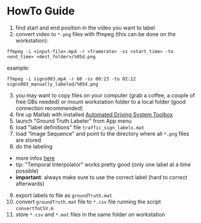 # HowTo Guide
1. find start and end position in the video you want to label
2. convert video to `*.png` files with ffmpeg (this can be done on the workstation):

`ffmpeg -i <input-file>.mp4 -r <framerate> -ss <start_time> -to <end_time> <dest_folder>/%05d.png`

example:

`ffmpeg -i signs003.mp4 -r 60 -ss 00:23 -to 02:12 signs003_manually_labeled/%05d.png`

3. you may want to copy files on your computer (grab a coffee, a couple of free GBs needed) or mount workstation folder to a local folder (good connection recommended)
4. fire up Matlab with installed  [Automated Driving System Toolbox](https://de.mathworks.com/videos/introduction-to-automated-driving-system-toolbox-1497301373787.html)
5. launch "Ground Truth Labeler" from App menu
6. load "label definitions" file `traffic_sign_labels.mat`
7. load "Image Sequence" and point to the directory where all `*.png` files are stored
8. do the labeling
- more infos [here](https://de.mathworks.com/videos/introduction-to-automated-driving-system-toolbox-1497301373787.html)
- tip: "Temporal Interpolator" works pretty good (only one label at a time possible)
- **important**: always make sure to use the correct label (hard to correct afterwards)
9. export labels to file as `groundTruth.mat`
10. convert `groundTruth.mat` file to `*.csv` file running the script `convertToCSV.m`
11. store `*.csv` and `*.mat` files in the same folder on workstation

